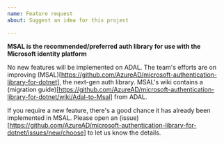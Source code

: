 ```yaml
---
name: Feature request
about: Suggest an idea for this project

---
```


**MSAL is the recommended/preferred auth library for use with the Microsoft identity platform**

No new features will be implemented on ADAL. The team's efforts are on improving (MSAL)[https://github.com/AzureAD/microsoft-authentication-library-for-dotnet], the next-gen auth library. MSAL's wiki contains a (migration guide)[https://github.com/AzureAD/microsoft-authentication-library-for-dotnet/wiki/Adal-to-Msal] from ADAL.

If you require a new feature, there's a good chance it has already been implemented in MSAL. Please open an (issue)[https://github.com/AzureAD/microsoft-authentication-library-for-dotnet/issues/new/choose] to let us know the details.

